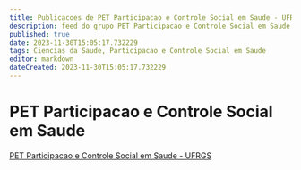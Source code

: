 ```yaml
---
title: Publicacoes de PET Participacao e Controle Social em Saude - UFRGS 
description: feed do grupo PET Participacao e Controle Social em Saude - UFRGS
published: true
date: 2023-11-30T15:05:17.732229
tags: Ciencias da Saude, Participacao e Controle Social em Saude
editor: markdown
dateCreated: 2023-11-30T15:05:17.732229
---
```


# PET Participacao e Controle Social em Saude
[PET Participacao e Controle Social em Saude - UFRGS](/grupo/198PETParticipacaoeControleSocialemSaudeUFRGS)